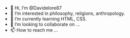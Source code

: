 - 👋 Hi, I’m @Davidelore87
- 👀 I’m interested in philosophy, religions, anthropology.
- 🌱 I’m currently learning HTML, CSS.
- 💞️ I’m looking to collaborate on ...
- 📫 How to reach me ...

<!---
Davidelore87/Davidelore87 is a ✨ special ✨ repository because its `README.md` (this file) appears on your GitHub profile.
You can click the Preview link to take a look at your changes.
--->
